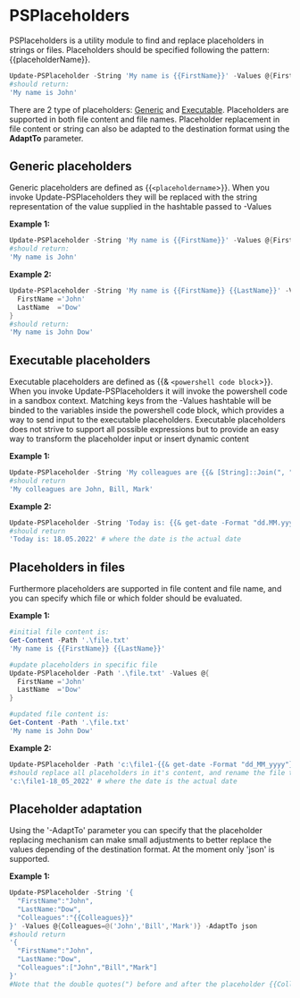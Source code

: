 # PSPlaceholders

PSPlaceholders is a utility module to find and replace placeholders in strings or files. Placeholders should be specified following the pattern: {{placeholderName}}.

```powershell
Update-PSPlaceholder -String 'My name is {{FirstName}}' -Values @{FirstName='John'}
#should return:
'My name is John'
```

There are 2 type of placeholders: [Generic](#generic-placeholders) and [Executable](#executable-placeholders). Placeholders are supported in both file content and file names. Placeholder replacement in file content or string can also be adapted to the destination format using the **AdaptTo** parameter.

## Generic placeholders

Generic placeholders are defined as {{`<placeholdername`>}}. When you invoke Update-PSPlaceholders they will be replaced with the string representation of the value supplied in the hashtable passed to -Values

**Example 1:**

```powershell
Update-PSPlaceholder -String 'My name is {{FirstName}}' -Values @{FirstName='John'}
#should return:
'My name is John'
```

**Example 2:**

```powershell
Update-PSPlaceholder -String 'My name is {{FirstName}} {{LastName}}' -Values @{
  FirstName ='John'
  LastName  ='Dow'
}
#should return:
'My name is John Dow'
```

## Executable placeholders

Executable placeholders are defined as {{& `<powershell code block`>}}. When you invoke Update-PSPlaceholders it will invoke the powershell code in a sandbox context. Matching keys from the -Values hashtable will be binded to the variables inside the powershell code block, which provides a way to send input to the executable placeholders. Executable placeholders does not strive to support all possible expressions but to provide an easy way to transform the placeholder input or insert dynamic content

**Example 1:**

```powershell
Update-PSPlaceholder -String 'My colleagues are {{& [String]::Join(", ",$people)}}' -Values @{people='John','Bill','Mark'}
#should return
'My colleagues are John, Bill, Mark'
```

**Example 2:**

```powershell
Update-PSPlaceholder -String 'Today is: {{& get-date -Format "dd.MM.yyyy"}}'
#should return
'Today is: 18.05.2022' # where the date is the actual date
```

## Placeholders in files

Furthermore placeholders are supported in file content and file name, and you can specify which file or which folder should be evaluated.

**Example 1:**

```powershell
#initial file content is:
Get-Content -Path '.\file.txt'
'My name is {{FirstName}} {{LastName}}'

#update placeholders in specific file
Update-PSPlaceholder -Path '.\file.txt' -Values @{
  FirstName ='John'
  LastName  ='Dow'
}

#updated file content is:
Get-Content -Path '.\file.txt'
'My name is John Dow'
```

**Example 2:**

```powershell
Update-PSPlaceholder -Path 'c:\file1-{{& get-date -Format "dd_MM_yyyy"}}'
#should replace all placeholders in it's content, and rename the file to
'c:\file1-18_05_2022' # where the date is the actual date
```

## Placeholder adaptation

Using the '-AdaptTo' parameter you can specify that the placeholder replacing mechanism can make small adjustments to better replace the values depending of the destination format. At the moment only 'json' is supported.

**Example 1:**

```powershell
Update-PSPlaceholder -String '{
  "FirstName":"John",
  "LastName:"Dow",
  "Colleagues":"{{Colleagues}}"
}' -Values @{Colleagues=@('John','Bill','Mark')} -AdaptTo json
#should return
'{
  "FirstName":"John",
  "LastName:"Dow",
  "Colleagues":["John","Bill","Mark"]
}'
#Note that the double quotes(") before and after the placeholder {{Colleagues}} is omitted and the placeholder was replaced with the proper representation of the collection of strings in json. This allows the placeholders to be neatly inserted into json documents without breaking the json IDE parser
```
